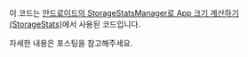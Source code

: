 이 코드는 [안드로이드의 StorageStatsManager로 App 크기 계산하기 (StorageStats)](https://codechacha.com/ko/how-to-get-storage-stats/)에서 사용된 코드입니다.

자세한 내용은 포스팅을 참고해주세요.
